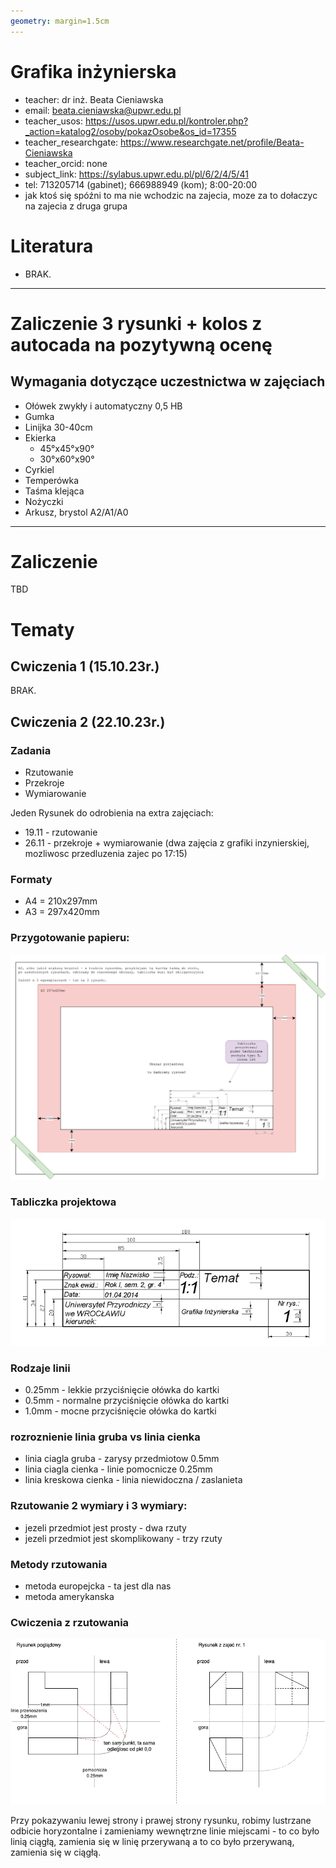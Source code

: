 ```yaml
---
geometry: margin=1.5cm
---
```


# Grafika inżynierska

- teacher: dr inż. Beata Cieniawska
- email: beata.cieniawska@upwr.edu.pl
- teacher_usos: https://usos.upwr.edu.pl/kontroler.php?_action=katalog2/osoby/pokazOsobe&os_id=17355
- teacher_researchgate: https://www.researchgate.net/profile/Beata-Cieniawska
- teacher_orcid: none
- subject_link: https://sylabus.upwr.edu.pl/pl/6/2/4/5/41
- tel: 713205714 (gabinet); 666988949 (kom); 8:00-20:00
- jak ktoś się spóźni to ma nie wchodzic na zajecia, moze za to dołaczyc na zajecia z druga grupa

# Literatura

- BRAK.

---

# Zaliczenie 3 rysunki + kolos z autocada na pozytywną ocenę

## Wymagania dotyczące uczestnictwa w zajęciach

- Ołówek zwykły i automatyczny 0,5 HB
- Gumka
- Linijka 30-40cm
- Ekierka
  - 45°x45°x90°
  - 30°x60°x90°
- Cyrkiel
- Temperówka
- Taśma klejąca
- Nożyczki
- Arkusz, brystol A2/A1/A0

---

# Zaliczenie

TBD

# Tematy

## Cwiczenia 1 (15.10.23r.)

BRAK.

## Cwiczenia 2 (22.10.23r.)

### Zadania

- Rzutowanie
- Przekroje
- Wymiarowanie

Jeden Rysunek do odrobienia na extra zajęciach:

- 19.11 - rzutowanie
- 26.11 - przekroje + wymiarowanie (dwa zajęcia z grafiki inzynierskiej, mozliwosc przedluzenia zajec po 17:15)

### Formaty

- A4 = 210x297mm
- A3 = 297x420mm

### Przygotowanie papieru:

![cwiczenia-2-wymiary.png](../obrazki/grafika_inzynierska/cwiczenia-2-wymiary.png)<br>

### Tabliczka projektowa

![cwiczenia-2-tabliczka](../obrazki/grafika_inzynierska/cwiczenia-2-tabliczka.png)<br>

### Rodzaje linii

- 0.25mm - lekkie przyciśnięcie ołówka do kartki
- 0.5mm - normalne przyciśnięcie ołówka do kartki
- 1.0mm - mocne przyciśnięcie ołówka do kartki

### rozroznienie linia gruba vs linia cienka

- linia ciagla gruba - zarysy przedmiotow 0.5mm
- linia ciagla cienka - linie pomocnicze 0.25mm
- linia kreskowa cienka - linia niewidoczna / zaslanieta

### Rzutowanie 2 wymiary i 3 wymiary:

- jezeli przedmiot jest prosty - dwa rzuty
- jezeli przedmiot jest skomplikowany - trzy rzuty

### Metody rzutowania

- metoda europejcka - ta jest dla nas
- metoda amerykanska

### Cwiczenia z rzutowania

![cwiczenia-2-przygotowanie-do-rzutowania](../obrazki/grafika_inzynierska/cwiczenia-2-przygotowanie-do-rzutowania.png)<br>

Przy pokazywaniu lewej strony i prawej strony rysunku, robimy lustrzane odbicie horyzontalne i zamieniamy wewnętrzne linie miejscami - to co było linią ciągłą, zamienia się w linię przerywaną a to co było przerywaną, zamienia się w ciągłą.
